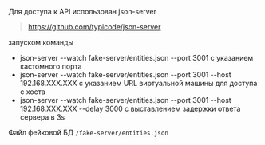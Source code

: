 Для доступа к API использован json-server
> https://github.com/typicode/json-server

запуском команды
- json-server --watch fake-server/entities.json --port 3001 с указанием кастомного порта
- json-server --watch fake-server/entities.json --port 3001 --host 192.168.ХХХ.ХХХ с указанием URL виртуальной машины для доступа с хоста
- json-server --watch fake-server/entities.json --port 3001 --host 192.168.ХХХ.ХХХ --delay 3000 с выставлением задержки ответа сервера в 3s

Файл фейковой БД `/fake-server/entities.json`